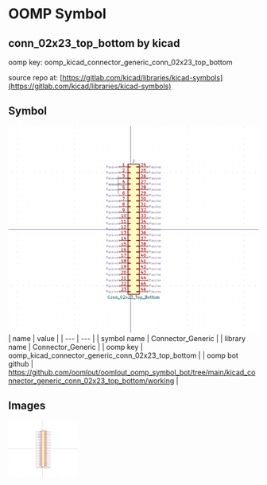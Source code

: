 # OOMP Symbol  
## conn_02x23_top_bottom  by kicad  
  
oomp key: oomp_kicad_connector_generic_conn_02x23_top_bottom  
  
source repo at: [https://gitlab.com/kicad/libraries/kicad-symbols](https://gitlab.com/kicad/libraries/kicad-symbols)  
## Symbol  
  
[![working.png](working_600.png)](working.png)  
| name | value | 
| --- | --- | 
| symbol name | Connector_Generic | 
| library name | Connector_Generic | 
| oomp key | oomp_kicad_connector_generic_conn_02x23_top_bottom | 
| oomp bot github | https://github.com/oomlout/oomlout_oomp_symbol_bot/tree/main/kicad_connector_generic_conn_02x23_top_bottom/working | 
## Images  
  
[![working.png](working_140.png)](working.png)  
